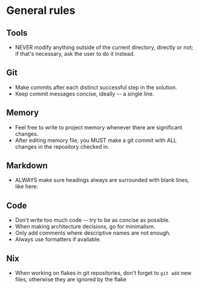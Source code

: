 # General rules

## Tools

- NEVER modify anything outside of the current directory, directly or not; if
  that's necessary, ask the user to do it instead.

## Git

- Make commits after each distinct successful step in the solution.
- Keep commit messages concise, ideally -- a single line.

## Memory

- Feel free to write to project memory whenever there are significant changes.
- After editing memory file, you MUST make a git commit with ALL changes in the
  repository checked in.

## Markdown

- ALWAYS make sure headings always are surrounded with blank lines, like here:

## Code

- Don't write too much code -- try to be as concise as possible.
- When making architecture decisions, go for minimalism.
- Only add comments where descriptive names are not enough.
- Always use formatters if available.

## Nix

- When working on flakes in git repositories, don't forget to `git add` new
  files, otherwise they are ignored by the flake
